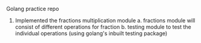 Golang practice repo

1. Implemented the fractions multiplication module
	a. fractions module will consist of different operations for fraction
	b. testing module to test the individual operations (using golang's inbuilt testing package)


